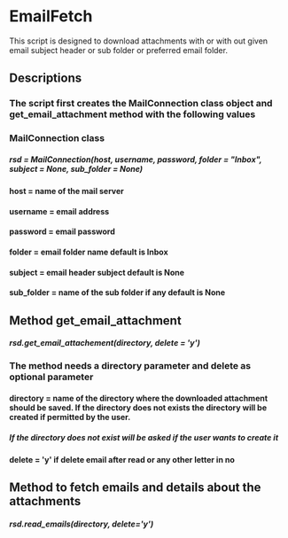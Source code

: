 # EmailFetch
This script is designed to download attachments with or with out given email subject header or sub folder or preferred email folder.

## Descriptions
### The script first creates the MailConnection class object and get_email_attachment method with the following values
### MailConnection class
##### *rsd = MailConnection(host, username, password, folder = "Inbox", subject = None, sub_folder = None)*
#### host = name of the mail server
#### username = email address
#### password = email password
#### folder = email folder name default is Inbox
#### subject = email header subject default is None
#### sub_folder = name of the sub folder if any default is None
## Method get_email_attachment
##### *rsd.get_email_attachement(directory, delete = 'y')*
### The method needs a directory parameter and delete as optional parameter
#### directory = name of the directory where the downloaded attachment should be saved. If the directory does not exists the directory will be created if permitted by the user.
##### If the directory does not exist will be asked if the user wants to create it
#### delete = 'y' if delete email after read or any other letter in no
## Method to fetch emails and details about the attachments
##### *rsd.read_emails(directory, delete='y')*

